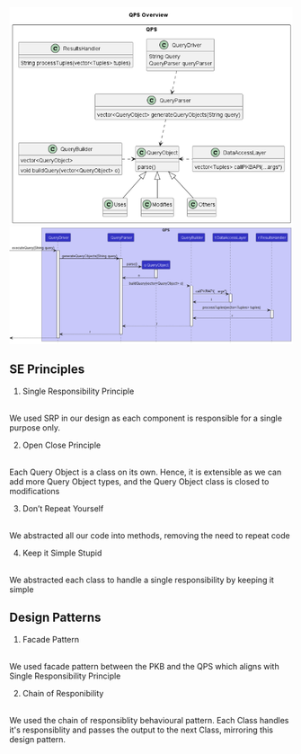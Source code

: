 
![QPS Overview Diagram](../Diagrams/QPSOverview.png)
![QPS Sequence Diagram](../Diagrams/QPSSequence.png)

## **SE Principles**


1. Single Responsibility Principle
<br/>
We used SRP in our design as each component is responsible for a single purpose only. 

2. Open Close Principle
<br/>
Each Query Object is a class on its own. Hence, it is extensible as we can add more Query Object types, and the Query Object class is closed to modifications

3. Don’t Repeat Yourself
<br/>
We abstracted all our code into methods, removing the need to repeat code

4. Keep it Simple Stupid
<br/>
We abstracted each class to handle a single responsibility by keeping it simple

## **Design Patterns**

1. Facade Pattern
<br/>
We used facade pattern between the PKB and the QPS which aligns with Single Responsibility Principle 

2. Chain of Responibility
<br/>
We used the chain of responsiblity behavioural pattern. Each Class handles it's responsiblity and passes the output to the next Class, mirroring this design pattern.
